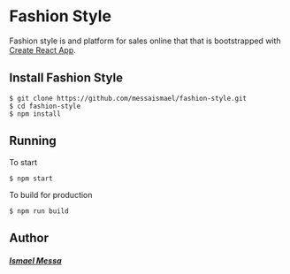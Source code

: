 # Fashion Style

Fashion style is and platform for sales online that that is bootstrapped with [Create React App](https://github.com/facebook/create-react-app).

## Install Fashion Style

    $ git clone https://github.com/messaismael/fashion-style.git
    $ cd fashion-style
    $ npm install

## Running 

To start

    $ npm start

To build for production 

    $ npm run build

## Author
##### [Ismael Messa](https://github.com/messaismael)